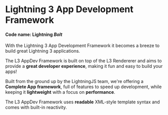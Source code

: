# Lightning 3 App Development Framework

#### Code name: Lightning _Bolt_

With the Lightning 3 App Development Framework it becomes a breeze to build great Lightning 3 applications.

The L3 AppDev Framework is built on top of the L3 Rendererer and aims to provide a **great developer experience**, making it fun and easy to build your apps!

Built from the ground up by the LightningJS team, we're offering a **Complete App framework**, full of features to speed up development, while keeping it **lightweight** with a focus on **performance**.

The L3 AppDev Framework uses **readable** XML-style template syntax and comes with built-in reactivity.
